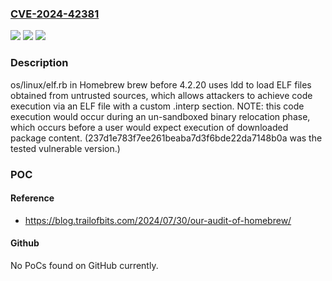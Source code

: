 ### [CVE-2024-42381](https://cve.mitre.org/cgi-bin/cvename.cgi?name=CVE-2024-42381)
![](https://img.shields.io/static/v1?label=Product&message=n%2Fa&color=blue)
![](https://img.shields.io/static/v1?label=Version&message=n%2Fa&color=blue)
![](https://img.shields.io/static/v1?label=Vulnerability&message=n%2Fa&color=brighgreen)

### Description

os/linux/elf.rb in Homebrew brew before 4.2.20 uses ldd to load ELF files obtained from untrusted sources, which allows attackers to achieve code execution via an ELF file with a custom .interp section. NOTE: this code execution would occur during an un-sandboxed binary relocation phase, which occurs before a user would expect execution of downloaded package content. (237d1e783f7ee261beaba7d3f6bde22da7148b0a was the tested vulnerable version.)

### POC

#### Reference
- https://blog.trailofbits.com/2024/07/30/our-audit-of-homebrew/

#### Github
No PoCs found on GitHub currently.

